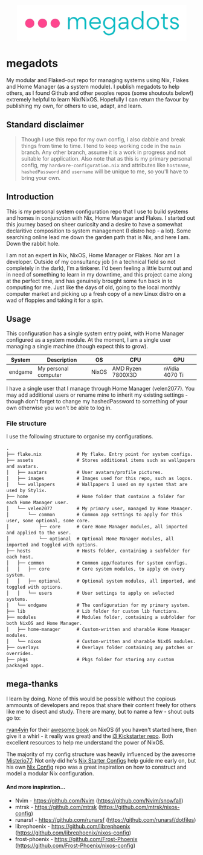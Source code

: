 <p align="center">
  <img src="assets/images/megadots.png" alt="megadots by velen2077"/>
</p>

# megadots

My modular and Flaked-out repo for managing systems using Nix, Flakes and Home Manager (as a system module). I publish megadots to help others, as I found Github and other peoples repos (some shoutouts below!) extremely helpful to learn Nix/NixOS. Hopefully I can return the favour by publishing my own, for others to use, adapt, and learn.

## Standard disclaimer

> Though I use this repo for my own config, I also dabble and break things from time to time. I tend to keep working code in the `main` branch. Any other branch, assume it is a work in progress and not suitable for application. Also note that as this is my primary personal config, my `hardware-configuration.nix` and attributes like `hostname`, `hashedPassword` and `username` will be unique to me, so you'll have to bring your own.

## Introduction

This is my personal system configuration repo that I use to build systems and homes in conjunction with Nix, Home Manager and Flakes. I started out this journey based on sheer curiosity and a desire to have a somewhat declaritive composition to system management (I distro hop - a lot). Some searching online lead me down the garden path that is Nix, and here I am. Down the rabbit hole.

I am not an expert in Nix, NixOS, Home Manager or Flakes. Nor am I a developer. Outside of my consultancy job (in a technical field so not completely in the dark), I'm a tinkerer. I'd been feeling a little burnt out and in need of something to learn in my downtime, and this project came along at the perfect time, and has genuinely brought some fun back in to computing for me. Just like the days of old, going to the local monthly computer market and picking up a fresh copy of a new Linux distro on a wad of floppies and taking it for a spin.

## Usage

This configuration has a single system entry point, with Home Manager configured as a system module. At the moment, I am a single user managing a single machine (though expect this to grow).

| System | Description | OS | CPU | GPU |
|---|---|---|---|---|
| endgame | My personal computer | NixOS | AMD Ryzen 7800X3D | nVidia 4070 Ti |

I have a single user that I manage through Home Manager (velen2077). You may add additional users or rename mine to inherit my existing settings - though don't forget to change my hashedPassword to something of your own otherwise you won't be able to log in.

### File structure

I use the following structure to organise my configurations.

```
.
├── flake.nix             # My flake. Entry point for system configs.
├── assets                # Stores additional items such as wallpapers and avatars.
│   ├── avatars           # User avatars/profile pictures.
│   ├── images            # Images used for this repo, such as logos.
│   └── wallpapers        # Wallpapers I used on my system that are used by Stylix.
├── home                  # Home folder that contains a folder for each Home Manager user.
│   └── velen2077         # My primary user, managed by Home Manager.
│       └── common        # Common app settings to apply for this user, some optional, some core.
│           ├── core      # Core Home Manager modules, all imported and applied to the user.
│           └── optional  # Optional Home Manager modules, all imported and toggled with options.
├── hosts                 # Hosts folder, containing a subfolder for each host.
│   ├── common            # Common app/features for system configs.
│   │   ├── core          # Core system modules, to apply on every system.
│   │   ├── optional      # Optional system modules, all imported, and toggled with options.
│   │   └── users         # User settings to apply on selected systems.
│   └── endgame           # The configuration for my primary system.
├── lib                   # Lib folder for custom lib functions.
├── modules               # Modules folder, containing a subfolder for both NixOS and Home Manager.
│   ├── home-manager      # Custom-written and sharable Home Manager modules.
│   └── nixos             # Custom-written and sharable NixOS modules.
├── overlays              # Overlays folder containing any patches or overrides.
├── pkgs                  # Pkgs folder for storing any custom packaged apps.
```

## mega-thanks

I learn by doing. None of this would be possible without the copious ammounts of developers and repos that share their content freely for others like me to disect and study. There are many, but to name a few - shout outs go to:

[ryan4yin](https://github.com/ryan4yin/) for their [awesome book](https://nixos-and-flakes.thiscute.world/) on NixOS (if you haven't started here, then give it a whirl - it really was great) and the [i3 Kickstarter repo](https://github.com/ryan4yin/nix-config/blob/i3-kickstarter/). Both excellent resources to help me understand the power of NixOS.

The majority of my config structure was heavily influenced by the awesome [Misterio77](https://github.com/Misterio77/). Not only did he's [Nix Starter Configs](https://github.com/Misterio77/nix-starter-configs) help guide me early on, but his own [Nix Config](https://github.com/Misterio77/nix-config/tree/main) repo was a great inspiration on how to construct and model a modular Nix configuration.

#### And more inspiration...

- Nvim - https://github.com/Nvim (https://github.com/Nvim/snowfall)
- mtrsk - https://github.com/mtrsk (https://github.com/mtrsk/nixos-config)
- runarsf - https://github.com/runarsf (https://github.com/runarsf/dotfiles)
- librephoenix - https://github.com/librephoenix (https://github.com/librephoenix/nixos-config)
- frost-phoenix - https://github.com/Frost-Phoenix (https://github.com/Frost-Phoenix/nixos-config)

[Ryan]: Ryan4yin